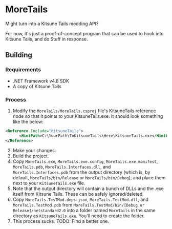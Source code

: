 # MoreTails

Might turn into a Kitsune Tails modding API?

For now, it's just a proof-of-concept program that can be used to hook into Kitsune Tails, and do Stuff in response.

## Building

### Requirements
- .NET Framework v4.8 SDK
- A copy of Kitsune Tails

### Process

1) Modify the `MoreTails/MoreTails.csproj` file's KitsuneTails reference node so that it points to your KitsuneTails.exe. It should look something like the below:

```xml
<Reference Include="KitsuneTails">
      <HintPath>C:\YourPath\ToKitsuneTails\Here\KitsuneTails.exe</HintPath>
</Reference>
```

2) Make your changes.
3) Build the project.
4) Copy `MoreTails.exe`, `MoreTails.exe.config`, `MoreTails.exe.manifest`, `MoreTails.pdb`, 
   `MoreTails.Interfaces.dll`, and `MoreTails.Interfaces.pdb`
   from the output directory (which is, by default, `MoreTails/bin/Release` or `MoreTails/bin/Debug`), and place them next to your `KitsuneTails.exe` file.
6) Note that the output directory will contain a bunch of DLLs and the .exe itself from Kitsune Tails. These can be safely ignored/deleted.
7) Copy `MoreTails.TesTMod.deps.json`, `MoreTails.TestMod.dll`, and `MoreTails.TestMod.pdb` from `MoreTails.TestMod/bin/[Debug or Release]/netstandard2.0` into
    a folder named `MoreTails` in the same directory as `KitsuneTails.exe`. You'll need to create the folder.
8) This process sucks. TODO: Find a better one.